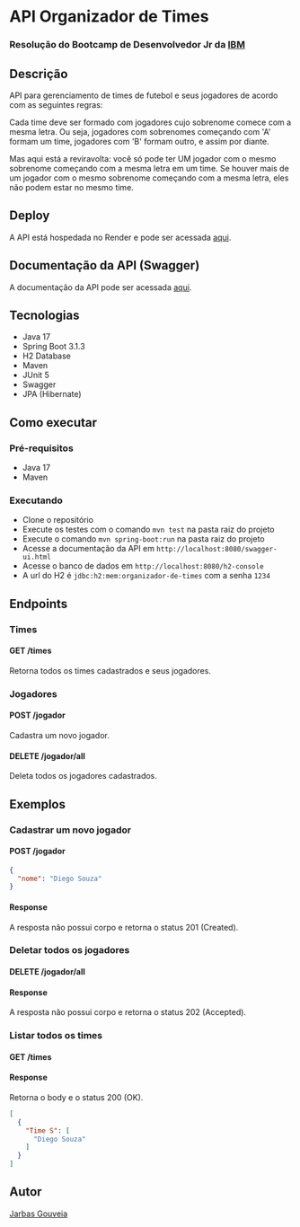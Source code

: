 # API Organizador de Times
### Resolução do Bootcamp de Desenvolvedor Jr da [IBM](https://www.ibm.com/br-pt)
## Descrição
API para gerenciamento de times de futebol e seus jogadores de acordo com as seguintes regras:

Cada time deve ser formado com jogadores cujo sobrenome comece com a mesma letra. Ou seja, jogadores com sobrenomes começando com 'A' formam um time, jogadores com 'B' formam outro, e assim por diante.

Mas aqui está a reviravolta: você só pode ter UM jogador com o mesmo sobrenome começando com a mesma letra em um time. Se houver mais de um jogador com o mesmo sobrenome começando com a mesma letra, eles não podem estar no mesmo time.

## Deploy
A API está hospedada no Render e pode ser acessada [aqui](https://organizadordetimes-edee049df2b8.herokuapp.com/).

## Documentação da API (Swagger)
A documentação da API pode ser acessada [aqui](https://organizadordetimes-edee049df2b8.herokuapp.com/swagger-ui.html).

## Tecnologias
- Java 17
- Spring Boot 3.1.3
- H2 Database
- Maven
- JUnit 5
- Swagger
- JPA (Hibernate)
## Como executar
### Pré-requisitos
- Java 17
- Maven

### Executando
- Clone o repositório
- Execute os testes com o comando `mvn test` na pasta raiz do projeto
- Execute o comando `mvn spring-boot:run` na pasta raiz do projeto
- Acesse a documentação da API em `http://localhost:8080/swagger-ui.html`
- Acesse o banco de dados em `http://localhost:8080/h2-console`
- A url do H2 é `jdbc:h2:mem:organizador-de-times` com a senha `1234`

## Endpoints
### Times
#### GET /times
Retorna todos os times cadastrados e seus jogadores.
### Jogadores
#### POST /jogador
Cadastra um novo jogador.
#### DELETE /jogador/all
Deleta todos os jogadores cadastrados.

## Exemplos
### Cadastrar um novo jogador
#### POST /jogador
```json
{
  "nome": "Diego Souza"
}
```
#### Response
A resposta não possui corpo e retorna o status 201 (Created).

### Deletar todos os jogadores
#### DELETE /jogador/all
#### Response
A resposta não possui corpo e retorna o status 202 (Accepted).

### Listar todos os times
#### GET /times
#### Response
Retorna o body e o status 200 (OK).
```json
[
  {
    "Time S": [
      "Diego Souza"
    ]
  }
]
```


## Autor
[Jarbas Gouveia](https://github.com/jjgouveia)

